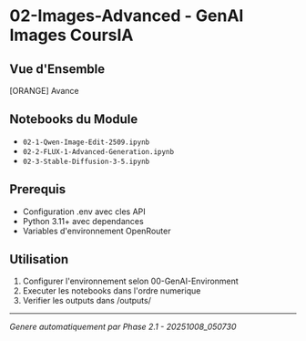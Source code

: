 ﻿# 02-Images-Advanced - GenAI Images CoursIA

## Vue d'Ensemble
[ORANGE] Avance

## Notebooks du Module
- `02-1-Qwen-Image-Edit-2509.ipynb`
- `02-2-FLUX-1-Advanced-Generation.ipynb`
- `02-3-Stable-Diffusion-3-5.ipynb`

## Prerequis
- Configuration .env avec cles API
- Python 3.11+ avec dependances
- Variables d'environnement OpenRouter

## Utilisation
1. Configurer l'environnement selon 00-GenAI-Environment
2. Executer les notebooks dans l'ordre numerique
3. Verifier les outputs dans /outputs/

---
*Genere automatiquement par Phase 2.1 - 20251008_050730*
